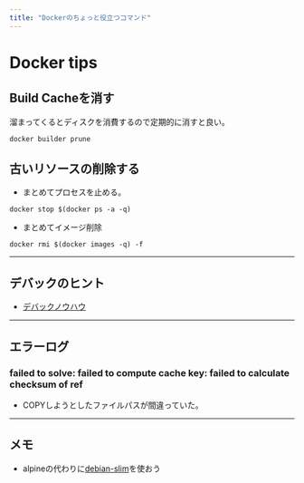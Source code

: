 ```yaml
---
title: "Dockerのちょっと役立つコマンド"
---
```


# Docker tips

## Build Cacheを消す

溜まってくるとディスクを消費するので定期的に消すと良い。

```shell
docker builder prune
```

## 古いリソースの削除する

- まとめてプロセスを止める。

```shell
docker stop $(docker ps -a -q)
```

- まとめてイメージ削除

```shell
docker rmi $(docker images -q) -f
```

---

## デバックのヒント

- [デバックノウハウ](https://zenn.dev/suzuki_hoge/books/2022-03-docker-practice-8ae36c33424b59/viewer/3-9-debug-know-how)

---

## エラーログ

### failed to solve: failed to compute cache key: failed to calculate checksum of ref

- COPYしようとしたファイルパスが間違っていた。

---

## メモ

- alpineの代わりに[debian-slim](https://x.com/shibu_jp/status/1791634887071400034)を使おう
